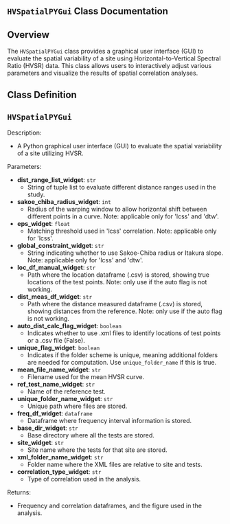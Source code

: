 ## `HVSpatialPYGui` Class Documentation

## Overview

The `HVSpatialPYGui` class provides a graphical user interface (GUI) to evaluate the spatial variability of a site using Horizontal-to-Vertical Spectral Ratio (HVSR) data. This class allows users to interactively adjust various parameters and visualize the results of spatial correlation analyses.

## Class Definition

## `HVSpatialPYGui`

Description:
- A Python graphical user interface (GUI) to evaluate the spatial variability of a site utilizing HVSR.

Parameters:
- **dist_range_list_widget**: `str`
  - String of tuple list to evaluate different distance ranges used in the study.
- **sakoe_chiba_radius_widget**: `int`
  - Radius of the warping window to allow horizontal shift between different points in a curve. Note: applicable only for 'lcss' and 'dtw'.
- **eps_widget**: `float`
  - Matching threshold used in 'lcss' correlation. Note: applicable only for 'lcss'.
- **global_constraint_widget**: `str`
  - String indicating whether to use Sakoe-Chiba radius or Itakura slope. Note: applicable only for 'lcss' and 'dtw'.
- **loc_df_manual_widget**: `str`
  - Path where the location dataframe (.csv) is stored, showing true locations of the test points. Note: only use if the auto flag is not working.
- **dist_meas_df_widget**: `str`
  - Path where the distance measured dataframe (.csv) is stored, showing distances from the reference. Note: only use if the auto flag is not working.
- **auto_dist_calc_flag_widget**: `boolean`
  - Indicates whether to use .xml files to identify locations of test points or a .csv file (False).
- **unique_flag_widget**: `boolean`
  - Indicates if the folder scheme is unique, meaning additional folders are needed for computation. Use `unique_folder_name` if this is true.
- **mean_file_name_widget**: `str`
  - Filename used for the mean HVSR curve.
- **ref_test_name_widget**: `str`
  - Name of the reference test.
- **unique_folder_name_widget**: `str`
  - Unique path where files are stored.
- **freq_df_widget**: `dataframe`
  - Dataframe where frequency interval information is stored.
- **base_dir_widget**: `str`
  - Base directory where all the tests are stored.
- **site_widget**: `str`
  - Site name where the tests for that site are stored.
- **xml_folder_name_widget**: `str`
  - Folder name where the XML files are relative to site and tests.
- **correlation_type_widget**: `str`
  - Type of correlation used in the analysis.

Returns:
- Frequency and correlation dataframes, and the figure used in the analysis.
